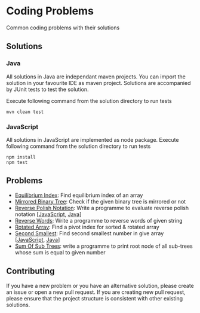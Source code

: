 # Coding Problems

Common coding problems with their solutions

## Solutions

### Java

All solutions in Java are independant maven projects. You can import the solution in your favourite IDE as maven project. Solutions are accompanied by JUnit tests to test the solution.

Execute following command from the solution directory to run tests

```
mvn clean test
```

### JavaScript

All solutions in JavaScript are implemented as node package. Execute following command from the solution directory to run tests

```
npm install
npm test
```

## Problems

* [Equilibrium Index](https://github.com/sanketmeghani/coding-problems/tree/master/problems/equililibrium-index): Find equilibrium index of an array
* [Mirrored Binary Tree](https://github.com/sanketmeghani/coding-problems/tree/master/problems/mirrored-binary-tree): Check if the given binary tree is mirrored or not
* [Reverse Polish Notation](https://github.com/sanketmeghani/coding-problems/tree/master/problems/reverse-polish-notation): Write a programme to evaluate reverse polish notation [[JavaScript](https://github.com/sanketmeghani/coding-problems/tree/master/problems/reverse-polish-notation/js), [Java](https://github.com/sanketmeghani/coding-problems/tree/master/problems/reverse-polish-notation/java)]
* [Reverse Words](https://github.com/sanketmeghani/coding-problems/tree/master/problems/reverse-words): Write a programme to reverse words of given string
* [Rotated Array](https://github.com/sanketmeghani/coding-problems/tree/master/problems/rotated-array): Find a pivot index for sorted & rotated array
* [Second Smallest](https://github.com/sanketmeghani/coding-problems/tree/master/problems/second-smallest): Find second smallest number in give array [[JavaScript](https://github.com/sanketmeghani/coding-problems/tree/master/problems/second-smallest/js), [Java](https://github.com/sanketmeghani/coding-problems/tree/master/problems/second-smallest/java)]
* [Sum Of Sub Trees](https://github.com/sanketmeghani/coding-problems/tree/master/problems/subtree-sum): write a programme to print root node of all sub-trees whose sum is equal to given number

## Contributing

If you have a new problem or you have an alternative solution, please create an issue or open a new pull request. If you are creating new pull request, please ensure that the project structure is consistent with other existing solutions.